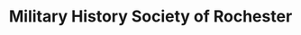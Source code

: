 ---
layout: repo
title: "Military History Society of Rochester"
id: 22156
permalink: repos/22156/
---